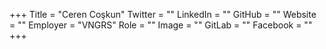 +++
Title = "Ceren Coşkun"
Twitter = ""
LinkedIn = ""
GitHub = ""
Website = ""
Employer = "VNGRS"
Role = ""
Image = ""
GitLab = ""
Facebook = ""
+++

